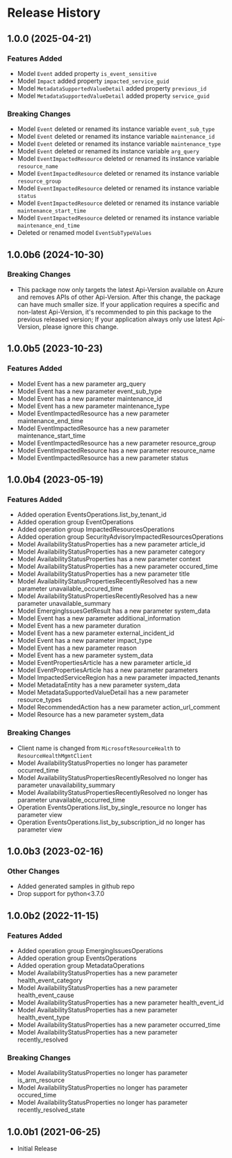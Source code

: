 # Release History

## 1.0.0 (2025-04-21)

### Features Added

  - Model `Event` added property `is_event_sensitive`
  - Model `Impact` added property `impacted_service_guid`
  - Model `MetadataSupportedValueDetail` added property `previous_id`
  - Model `MetadataSupportedValueDetail` added property `service_guid`

### Breaking Changes

  - Model `Event` deleted or renamed its instance variable `event_sub_type`
  - Model `Event` deleted or renamed its instance variable `maintenance_id`
  - Model `Event` deleted or renamed its instance variable `maintenance_type`
  - Model `Event` deleted or renamed its instance variable `arg_query`
  - Model `EventImpactedResource` deleted or renamed its instance variable `resource_name`
  - Model `EventImpactedResource` deleted or renamed its instance variable `resource_group`
  - Model `EventImpactedResource` deleted or renamed its instance variable `status`
  - Model `EventImpactedResource` deleted or renamed its instance variable `maintenance_start_time`
  - Model `EventImpactedResource` deleted or renamed its instance variable `maintenance_end_time`
  - Deleted or renamed model `EventSubTypeValues`

## 1.0.0b6 (2024-10-30)

### Breaking Changes

  - This package now only targets the latest Api-Version available on Azure and removes APIs of other Api-Version. After this change, the package can have much smaller size. If your application requires a specific and non-latest Api-Version, it's recommended to pin this package to the previous released version; If your application always only use latest Api-Version, please ignore this change.

## 1.0.0b5 (2023-10-23)

### Features Added

  - Model Event has a new parameter arg_query
  - Model Event has a new parameter event_sub_type
  - Model Event has a new parameter maintenance_id
  - Model Event has a new parameter maintenance_type
  - Model EventImpactedResource has a new parameter maintenance_end_time
  - Model EventImpactedResource has a new parameter maintenance_start_time
  - Model EventImpactedResource has a new parameter resource_group
  - Model EventImpactedResource has a new parameter resource_name
  - Model EventImpactedResource has a new parameter status

## 1.0.0b4 (2023-05-19)

### Features Added

  - Added operation EventsOperations.list_by_tenant_id
  - Added operation group EventOperations
  - Added operation group ImpactedResourcesOperations
  - Added operation group SecurityAdvisoryImpactedResourcesOperations
  - Model AvailabilityStatusProperties has a new parameter article_id
  - Model AvailabilityStatusProperties has a new parameter category
  - Model AvailabilityStatusProperties has a new parameter context
  - Model AvailabilityStatusProperties has a new parameter occured_time
  - Model AvailabilityStatusProperties has a new parameter title
  - Model AvailabilityStatusPropertiesRecentlyResolved has a new parameter unavailable_occured_time
  - Model AvailabilityStatusPropertiesRecentlyResolved has a new parameter unavailable_summary
  - Model EmergingIssuesGetResult has a new parameter system_data
  - Model Event has a new parameter additional_information
  - Model Event has a new parameter duration
  - Model Event has a new parameter external_incident_id
  - Model Event has a new parameter impact_type
  - Model Event has a new parameter reason
  - Model Event has a new parameter system_data
  - Model EventPropertiesArticle has a new parameter article_id
  - Model EventPropertiesArticle has a new parameter parameters
  - Model ImpactedServiceRegion has a new parameter impacted_tenants
  - Model MetadataEntity has a new parameter system_data
  - Model MetadataSupportedValueDetail has a new parameter resource_types
  - Model RecommendedAction has a new parameter action_url_comment
  - Model Resource has a new parameter system_data

### Breaking Changes

  - Client name is changed from `MicrosoftResourceHealth` to `ResourceHealthMgmtClient`
  - Model AvailabilityStatusProperties no longer has parameter occurred_time
  - Model AvailabilityStatusPropertiesRecentlyResolved no longer has parameter unavailability_summary
  - Model AvailabilityStatusPropertiesRecentlyResolved no longer has parameter unavailable_occurred_time
  - Operation EventsOperations.list_by_single_resource no longer has parameter view
  - Operation EventsOperations.list_by_subscription_id no longer has parameter view

## 1.0.0b3 (2023-02-16)

### Other Changes

  - Added generated samples in github repo
  - Drop support for python<3.7.0

## 1.0.0b2 (2022-11-15)

### Features Added

  - Added operation group EmergingIssuesOperations
  - Added operation group EventsOperations
  - Added operation group MetadataOperations
  - Model AvailabilityStatusProperties has a new parameter health_event_category
  - Model AvailabilityStatusProperties has a new parameter health_event_cause
  - Model AvailabilityStatusProperties has a new parameter health_event_id
  - Model AvailabilityStatusProperties has a new parameter health_event_type
  - Model AvailabilityStatusProperties has a new parameter occurred_time
  - Model AvailabilityStatusProperties has a new parameter recently_resolved

### Breaking Changes

  - Model AvailabilityStatusProperties no longer has parameter is_arm_resource
  - Model AvailabilityStatusProperties no longer has parameter occured_time
  - Model AvailabilityStatusProperties no longer has parameter recently_resolved_state

## 1.0.0b1 (2021-06-25)

* Initial Release
